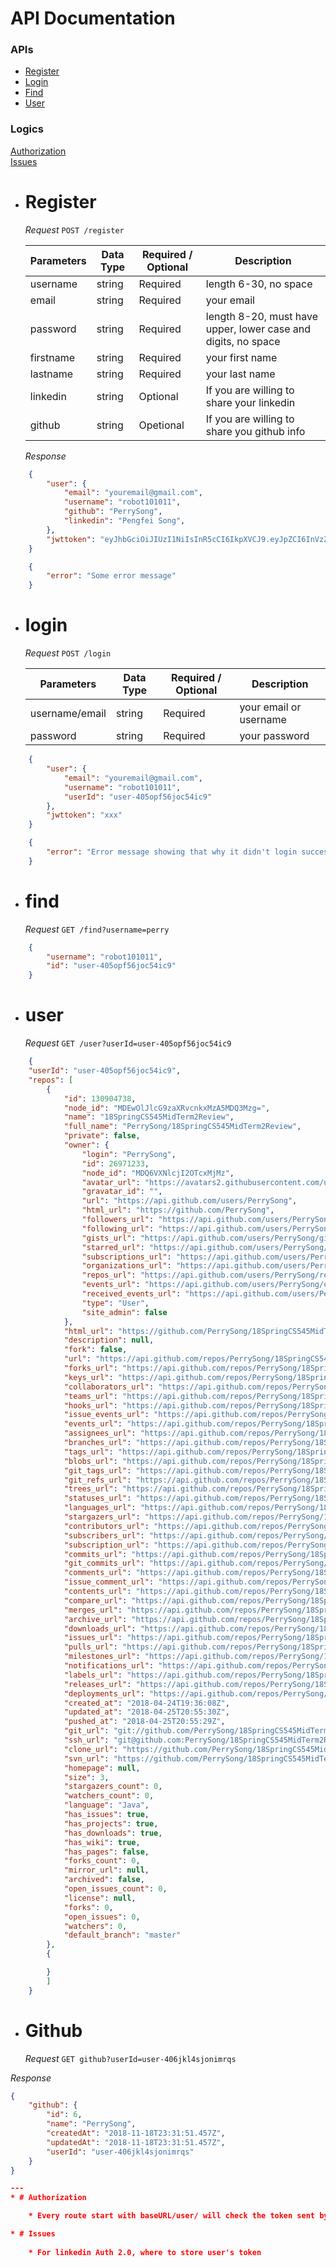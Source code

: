 # API Documentation

### APIs  
  
  * [Register](#register)  
  * [Login](#login)
  * [Find](#find)
  * [User](#user)


### Logics

[Authorization](#authorization)  
[Issues](#issue)


* # Register

    *Request*
    `POST /register`
    
    Parameters   | Data Type     | Required / Optional | Description
    ------------ | ------------- | ------------------- | -----------
    username     | string        | Required            | length 6-30, no space
    email        | string        | Required            | your email 
    password     | string        | Required            | length 8-20, must have upper, lower case and digits, no space 
    firstname    | string        | Required            | your first name
    lastname     | string        | Required            | your last name
    linkedin      | string        | Optional| If you are willing to share your linkedin
    github       | string           | Opetional | If you are willing to share you github info
    
    *Response*

```json
    {
        "user": {
            "email": "youremail@gmail.com",
            "username": "robot101011",
            "github": "PerrySong",
            "linkedin": "Pengfei Song",
        },
        "jwttoken": "eyJhbGciOiJIUzI1NiIsInR5cCI6IkpXVCJ9.eyJpZCI6InVzZXItNDA1b3BmNTZqb2M1NGljOSIsImVtYWlsIjoieW91cmVtYWlsQGdtYWlsLmNvbSIsInVzZXJuYW1lIjoicm9ib3QxMDEwMTEiLCJwYXNzd29yZCI6IjEyY2NmZGQ1NjIxZGY4YmFiNzU0ZjgzZTZiYTUzMThiIiwiaWF0IjoxNTQxODk2MDk2LCJleHAiOjE1NDE5ODI0OTZ9.KKZFlGq3bosHh48Roeyab_3n-4XMMt7zWs3whwpAIGU"
    }
```

```json
    {
        "error": "Some error message"
    }
```

* # login

    *Request*
    `POST /login`
    
    Parameters   | Data Type     | Required / Optional | Description
    ------------ | ------------- | ------------------- | -----------
    username/email | string        | Required            | your email or username
    password     | string        | Required            | your password


```json
    {
        "user": {
            "email": "youremail@gmail.com",
            "username": "robot101011",
            "userId": "user-405opf56joc54ic9"
        },
        "jwttoken": "xxx"
    }
```

```json
    {
        "error": "Error message showing that why it didn't login successfully"
    }
```

* # find

    *Request*
    `GET /find?username=perry`


```json
    {
        "username": "robot101011",
        "id": "user-405opf56joc54ic9"
    }
```

* # user

    *Request*
    `GET /user?userId=user-405opf56joc54ic9`

```json
    {
    "userId": "user-405opf56joc54ic9",
    "repos": [
        {
            "id": 130904738,
            "node_id": "MDEwOlJlcG9zaXRvcnkxMzA5MDQ3Mzg=",
            "name": "18SpringCS545MidTerm2Review",
            "full_name": "PerrySong/18SpringCS545MidTerm2Review",
            "private": false,
            "owner": {
                "login": "PerrySong",
                "id": 26971233,
                "node_id": "MDQ6VXNlcjI2OTcxMjMz",
                "avatar_url": "https://avatars2.githubusercontent.com/u/26971233?v=4",
                "gravatar_id": "",
                "url": "https://api.github.com/users/PerrySong",
                "html_url": "https://github.com/PerrySong",
                "followers_url": "https://api.github.com/users/PerrySong/followers",
                "following_url": "https://api.github.com/users/PerrySong/following{/other_user}",
                "gists_url": "https://api.github.com/users/PerrySong/gists{/gist_id}",
                "starred_url": "https://api.github.com/users/PerrySong/starred{/owner}{/repo}",
                "subscriptions_url": "https://api.github.com/users/PerrySong/subscriptions",
                "organizations_url": "https://api.github.com/users/PerrySong/orgs",
                "repos_url": "https://api.github.com/users/PerrySong/repos",
                "events_url": "https://api.github.com/users/PerrySong/events{/privacy}",
                "received_events_url": "https://api.github.com/users/PerrySong/received_events",
                "type": "User",
                "site_admin": false
            },
            "html_url": "https://github.com/PerrySong/18SpringCS545MidTerm2Review",
            "description": null,
            "fork": false,
            "url": "https://api.github.com/repos/PerrySong/18SpringCS545MidTerm2Review",
            "forks_url": "https://api.github.com/repos/PerrySong/18SpringCS545MidTerm2Review/forks",
            "keys_url": "https://api.github.com/repos/PerrySong/18SpringCS545MidTerm2Review/keys{/key_id}",
            "collaborators_url": "https://api.github.com/repos/PerrySong/18SpringCS545MidTerm2Review/collaborators{/collaborator}",
            "teams_url": "https://api.github.com/repos/PerrySong/18SpringCS545MidTerm2Review/teams",
            "hooks_url": "https://api.github.com/repos/PerrySong/18SpringCS545MidTerm2Review/hooks",
            "issue_events_url": "https://api.github.com/repos/PerrySong/18SpringCS545MidTerm2Review/issues/events{/number}",
            "events_url": "https://api.github.com/repos/PerrySong/18SpringCS545MidTerm2Review/events",
            "assignees_url": "https://api.github.com/repos/PerrySong/18SpringCS545MidTerm2Review/assignees{/user}",
            "branches_url": "https://api.github.com/repos/PerrySong/18SpringCS545MidTerm2Review/branches{/branch}",
            "tags_url": "https://api.github.com/repos/PerrySong/18SpringCS545MidTerm2Review/tags",
            "blobs_url": "https://api.github.com/repos/PerrySong/18SpringCS545MidTerm2Review/git/blobs{/sha}",
            "git_tags_url": "https://api.github.com/repos/PerrySong/18SpringCS545MidTerm2Review/git/tags{/sha}",
            "git_refs_url": "https://api.github.com/repos/PerrySong/18SpringCS545MidTerm2Review/git/refs{/sha}",
            "trees_url": "https://api.github.com/repos/PerrySong/18SpringCS545MidTerm2Review/git/trees{/sha}",
            "statuses_url": "https://api.github.com/repos/PerrySong/18SpringCS545MidTerm2Review/statuses/{sha}",
            "languages_url": "https://api.github.com/repos/PerrySong/18SpringCS545MidTerm2Review/languages",
            "stargazers_url": "https://api.github.com/repos/PerrySong/18SpringCS545MidTerm2Review/stargazers",
            "contributors_url": "https://api.github.com/repos/PerrySong/18SpringCS545MidTerm2Review/contributors",
            "subscribers_url": "https://api.github.com/repos/PerrySong/18SpringCS545MidTerm2Review/subscribers",
            "subscription_url": "https://api.github.com/repos/PerrySong/18SpringCS545MidTerm2Review/subscription",
            "commits_url": "https://api.github.com/repos/PerrySong/18SpringCS545MidTerm2Review/commits{/sha}",
            "git_commits_url": "https://api.github.com/repos/PerrySong/18SpringCS545MidTerm2Review/git/commits{/sha}",
            "comments_url": "https://api.github.com/repos/PerrySong/18SpringCS545MidTerm2Review/comments{/number}",
            "issue_comment_url": "https://api.github.com/repos/PerrySong/18SpringCS545MidTerm2Review/issues/comments{/number}",
            "contents_url": "https://api.github.com/repos/PerrySong/18SpringCS545MidTerm2Review/contents/{+path}",
            "compare_url": "https://api.github.com/repos/PerrySong/18SpringCS545MidTerm2Review/compare/{base}...{head}",
            "merges_url": "https://api.github.com/repos/PerrySong/18SpringCS545MidTerm2Review/merges",
            "archive_url": "https://api.github.com/repos/PerrySong/18SpringCS545MidTerm2Review/{archive_format}{/ref}",
            "downloads_url": "https://api.github.com/repos/PerrySong/18SpringCS545MidTerm2Review/downloads",
            "issues_url": "https://api.github.com/repos/PerrySong/18SpringCS545MidTerm2Review/issues{/number}",
            "pulls_url": "https://api.github.com/repos/PerrySong/18SpringCS545MidTerm2Review/pulls{/number}",
            "milestones_url": "https://api.github.com/repos/PerrySong/18SpringCS545MidTerm2Review/milestones{/number}",
            "notifications_url": "https://api.github.com/repos/PerrySong/18SpringCS545MidTerm2Review/notifications{?since,all,participating}",
            "labels_url": "https://api.github.com/repos/PerrySong/18SpringCS545MidTerm2Review/labels{/name}",
            "releases_url": "https://api.github.com/repos/PerrySong/18SpringCS545MidTerm2Review/releases{/id}",
            "deployments_url": "https://api.github.com/repos/PerrySong/18SpringCS545MidTerm2Review/deployments",
            "created_at": "2018-04-24T19:36:08Z",
            "updated_at": "2018-04-25T20:55:30Z",
            "pushed_at": "2018-04-25T20:55:29Z",
            "git_url": "git://github.com/PerrySong/18SpringCS545MidTerm2Review.git",
            "ssh_url": "git@github.com:PerrySong/18SpringCS545MidTerm2Review.git",
            "clone_url": "https://github.com/PerrySong/18SpringCS545MidTerm2Review.git",
            "svn_url": "https://github.com/PerrySong/18SpringCS545MidTerm2Review",
            "homepage": null,
            "size": 3,
            "stargazers_count": 0,
            "watchers_count": 0,
            "language": "Java",
            "has_issues": true,
            "has_projects": true,
            "has_downloads": true,
            "has_wiki": true,
            "has_pages": false,
            "forks_count": 0,
            "mirror_url": null,
            "archived": false,
            "open_issues_count": 0,
            "license": null,
            "forks": 0,
            "open_issues": 0,
            "watchers": 0,
            "default_branch": "master"
        },
        { 

        }
        ]
    }
```

* # Github

    *Request*
    `GET github?userId=user-406jkl4sjonimrqs`

*Response*
```json
{
    "github": {
        "id": 6,
        "name": "PerrySong",
        "createdAt": "2018-11-18T23:31:51.457Z",
        "updatedAt": "2018-11-18T23:31:51.457Z",
        "userId": "user-406jkl4sjonimrqs"
    }
}

---
* # Authorization

    * Every route start with baseURL/user/ will check the token sent by a client, and the server will recognize the token and know which user you are. If you update your email, username or password, the token will expire. Also, the token will expire after it was generated 24h.

* # Issues
    
    * For linkedin Auth 2.0, where to store user's token